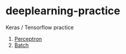 # deeplearning-practice
Keras / Tensorflow practice</br>

1. [Perceptron](https://github.com/paperrune/deeplearning-study/tree/master/Perceptron)
1. [Batch](https://github.com/paperrune/deeplearning-study/tree/master/Batch)
